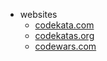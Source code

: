 - websites
	- [codekata.com](http://codekata.com/)
	- [codekatas.org](http://www.codekatas.org/)
	- [codewars.com](https://www.codewars.com/)